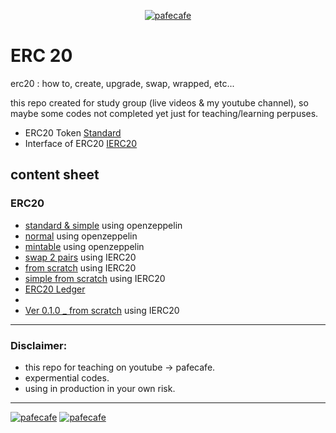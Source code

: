 <p align="center"> 
<a href="https://youtube.com/pafecafe" target="blank"><img src="https://img.shields.io/badge/youtube-watch-red/follow/cafe_pafe?logo=youtube&style=plastic&logoColor=red&labelColor=334455" alt="pafecafe" /></a> 
</p>

# ERC 20
erc20 : how to, create, upgrade, swap, wrapped, etc...

this repo created for study group (live videos & my youtube channel), so maybe some codes not completed yet just for teaching/learning perpuses.

- ERC20 Token [Standard](https://eips.ethereum.org/EIPS/eip-20)
- Interface of ERC20 [IERC20](https://github.com/mosi-sol/erc20/blob/main/IERC20.sol)

##

## content sheet
### ERC20
- [standard & simple](https://github.com/mosi-sol/erc20/blob/main/erc20%20standard%20token/1-erc20-normal.sol) using openzeppelin 
- [normal](https://github.com/mosi-sol/erc20/blob/main/erc20%20standard%20token/2-erc20-normal.sol) using openzeppelin 
- [mintable](https://github.com/mosi-sol/erc20/blob/main/mintable%20token/erc20.sol) using openzeppelin 
- [swap 2 pairs](https://github.com/mosi-sol/erc20/blob/main/tokenSwap/Swap2Pairs.sol) using IERC20 
- [from scratch](https://github.com/mosi-sol/erc20/tree/main/from%20scratch) using IERC20 
- [simple from scratch](https://github.com/mosi-sol/erc20/tree/main/easy%20erc20) using IERC20 
- [ERC20 Ledger](https://github.com/mosi-sol/erc20/tree/main/Ledger%20ERC20%20Ver1) 
- 
- [Ver 0.1.0 _ from scratch](https://github.com/mosi-sol/erc20/tree/main/ERC20-finalize) using IERC20  

---

### Disclaimer:
- this repo for teaching on youtube -> pafecafe.
- expermential codes.
- using in production in your own risk.

---
<div>
<span align="left"> 
<a href="https://img.shields.io/github/license/mosi-sol/erc20" target="blank">
  <img src="https://img.shields.io/github/license/mosi-sol/erc20" alt="pafecafe" /></a> 
</span>
<span align="center"> 
<a href="https://img.shields.io/twitter/url?url=https%3A%2F%2Fgithub.com%2Fmosi-sol%2Ferc20" target="blank"><img src="https://img.shields.io/twitter/url?url=https%3A%2F%2Fgithub.com%2Fmosi-sol%2Ferc20" alt="pafecafe" /></a> 
</span>
</div>
